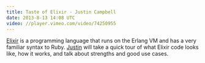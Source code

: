 ```yaml
---
title: Taste of Elixir - Justin Campbell
date: 2013-8-13 14:08 UTC
video: //player.vimeo.com/video/74250955
---
```


<a href="http://elixir-lang.org/">Elixir</a> is a programming language that runs on the Erlang VM and has a very familiar syntax to Ruby. <a href="http://justincampbell.me/">Justin</a> will take a quick tour of what Elixir code looks like, how it works, and talk about strengths and good use cases.
